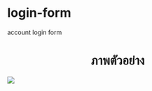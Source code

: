 # login-form
account login form
<h1 align ="center">ภาพตัวอย่าง</h1>
<img src="https://raw.githubusercontent.com/VarinCode/login-form/main/img/preview.png" />
